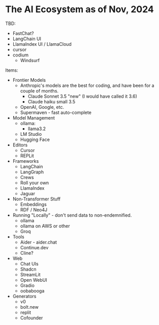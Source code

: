 # The AI Ecosystem as of Nov, 2024

TBD:

- FastChat?
- LangChain UI
- LlamaIndex UI / LlamaCloud
- cursor
- codium
  - Windsurf

Items:
- Frontier Models
  - Anthropic's models are the best for coding, and have been for a couple of months.
    - Claude Sonnet 3.5 "new" (I would have called it 3.6)
    - Claude haiku small 3.5
  - OpenAI, Google, etc.
  - Supermaven - fast auto-complete
- Model Management
  - ollama:
    - llama3.2
  - LM Studio
  - Hugging Face
- Editors
  - Cursor
  - REPLit
- Frameworks
  - LangChain
  - LangGraph
  - Crews
  - Roll your own
  - LlamaIndex
  - Jaguar
- Non-Transformer Stuff
  - Embeddings
  - RDF / Neo4J
- Running "Locally" - don't send data to non-endemnified.
  - ollama
  - ollama on AWS or other
  - Groq
- Tools
  - Aider - aider.chat
  - Continue.dev
  - Cline?
- Web
  - Chat UIs
  - Shadcn
  - StreamLit
  - Open WebUI
  - Gradio
  - oobabooga
- Generators
  - v0
  - bolt.new
  - replit
  - Cofounder


